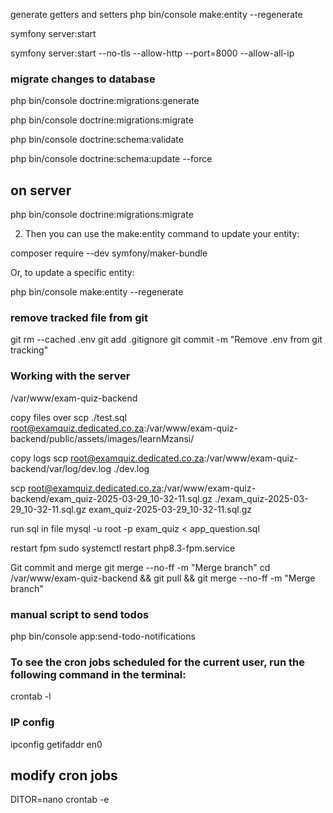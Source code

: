 

generate getters and setters php bin/console make:entity --regenerate

symfony server:start

symfony server:start --no-tls --allow-http --port=8000 --allow-all-ip

### migrate changes to database
php bin/console doctrine:migrations:generate

php bin/console doctrine:migrations:migrate

php bin/console doctrine:schema:validate

php bin/console doctrine:schema:update --force

## on server
php bin/console doctrine:migrations:migrate



2. Then you can use the make:entity command to update your entity:

composer require --dev symfony/maker-bundle

Or, to update a specific entity:

php bin/console make:entity --regenerate


### remove tracked file from git
git rm --cached .env
git add .gitignore
git commit -m "Remove .env from git tracking"


### Working with the server

/var/www/exam-quiz-backend

copy files over
scp ./test.sql root@examquiz.dedicated.co.za:/var/www/exam-quiz-backend/public/assets/images/learnMzansi/

copy logs
scp root@examquiz.dedicated.co.za:/var/www/exam-quiz-backend/var/log/dev.log ./dev.log

scp root@examquiz.dedicated.co.za:/var/www/exam-quiz-backend/exam_quiz-2025-03-29_10-32-11.sql.gz ./exam_quiz-2025-03-29_10-32-11.sql.gz
exam_quiz-2025-03-29_10-32-11.sql.gz

run sql in file
mysql -u root -p exam_quiz < app_question.sql

restart fpm
sudo systemctl restart php8.3-fpm.service


Git commit and merge
git merge --no-ff -m "Merge branch"
cd /var/www/exam-quiz-backend && git pull && git merge --no-ff -m "Merge branch"

### manual script to send todos 
php bin/console app:send-todo-notifications

### To see the cron jobs scheduled for the current user, run the following command in the terminal:
crontab -l

### IP config
ipconfig getifaddr en0

## modify cron jobs
DITOR=nano crontab -e